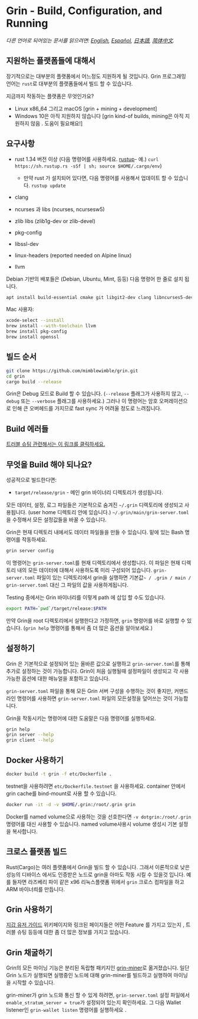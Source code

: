 # Grin - Build, Configuration, and Running

*다른 언어로 되어있는 문서를 읽으려면: [English](../build.md), [Español](build_ES.md), [日本語](build_JP.md), [简体中文](build_ZH-CN.md).*

## 지원하는 플랫폼들에 대해서

장기적으로는 대부분의 플랫폼에서 어느정도 지원하게 될 것입니다.
Grin 프로그래밍 언어는 `rust`로 대부분의 플랫폼들에서 빌드 할 수 있습니다.

지금까지 작동하는 플랫폼은 무엇인가요?

* Linux x86_64 그리고 macOS [grin + mining + development]
* Windows 10은 아직 지원하지 않습니다 [grin kind-of builds, mining은 아직 지원하지 않음 . 도움이 필요해요!]

## 요구사항

* rust 1.34 버전 이상  (다음 명령어를 사용하세요. [rustup]((https://www.rustup.rs/))- 예.) `curl https://sh.rustup.rs -sSf | sh; source $HOME/.cargo/env`)

  * 만약 rust 가 설치되어 있다면, 다음 명령어를 사용해서 업데이트 할 수 있습니다.
    `rustup update`
* clang
* ncurses 과 libs (ncurses, ncursesw5)
* zlib libs (zlib1g-dev or zlib-devel)
* pkg-config
* libssl-dev
* linux-headers (reported needed on Alpine linux)
* llvm

Debian 기반의 배포들은 (Debian, Ubuntu, Mint, 등등) 다음 명령어 한 줄로 설치 됩니다.

```sh
apt install build-essential cmake git libgit2-dev clang libncurses5-dev libncursesw5-dev zlib1g-dev pkg-config libssl-dev llvm
```

Mac 사용자:

```sh
xcode-select --install
brew install --with-toolchain llvm
brew install pkg-config
brew install openssl
```

## 빌드 순서

```sh
git clone https://github.com/mimblewimble/grin.git
cd grin
cargo build --release
```

Grin은 Debug 모드로 Build 할 수 있습니다. (`--release` 플래그가 사용하지 않고, `--debug` 또는 `--verbose` 플래그를 사용하세요.) 그러나 이 명령어는 암호 오퍼레이션으로 인해 큰 오버헤드를 가지므로 fast sync 가 어려울 정도로 느려집니다.

## Build 에러들

[트러블 슈팅 관련해서는 이 링크를 클릭하세요.](https://github.com/mimblewimble/docs/wiki/Troubleshooting)

## 무엇을 Build 해야 되나요?

성공적으로 빌드한다면:

* `target/release/grin` - 메인 grin 바이너리 디렉토리가 생성됩니다.

모든 데이터, 설정, 로그 파일들은 기본적으로 숨겨진 `~/.grin` 디렉토리에 생성되고 사용됩니다. (user home 디렉토리 안에 있습니다.)
`~/.grin/main/grin-server.toml` 을 수정해서 모든 설정값들을 바꿀 수 있습니다.

Grin은 현재 디렉토리 내에서도 데이터 파일들을 만들 수 있습니다. 밑에 있는 Bash 명령어를 작동하세요.

```sh
grin server config
```

이 명령어는 `grin-server.toml`를 현재 디렉토리에서 생성합니다.
이 파일은 현재 디렉토리 내의 모든 데이터에 대해서 사용하도록 미리 구성되어 있습니다.
`grin-server.toml` 파일이 있는 디렉토리에서 grin을 실행하면 기본값`~ / .grin / main / grin-server.toml` 대신 그 파일의 값을 사용하게됩니다.

Testing 중에서는 Grin 바이너리를 이렇게 path 에 삽입 할 수도 있습니다.

```sh
export PATH=`pwd`/target/release:$PATH
```

만약 Grin을 root 디렉토리에서 실행한다고 가정하면, `grin` 명령어를 바로 실행할 수 있습니다. (`grin help` 명령어를 통해서 좀 더 많은 옵션을 알아보세요.)

## 설정하기

Grin 은 기본적으로 설정되어 있는 올바른 값으로 실행하고 `grin-server.toml`를 통해 추가로 설정하는 것이 가능합니다.
Grin이 처음 실행될때 설정파일이 생성되고 각 사용가능한 옵션에 대한 매뉴얼을 포함하고 있습니다.

`grin-server.toml` 파일을 통해 모든 Grin 서버 구성을 수행하는 것이 좋지만,
커맨드 라인 명령어를 사용하면 `grin-server.toml` 파일의 모든설정을 덮어쓰는 것이 가능합니다.

Grin을 작동시키는 명령어에 대한 도움말은 다음 명령어를 실행하세요.

```sh
grin help
grin server --help
grin client --help
```

## Docker 사용하기

```sh
docker build -t grin -f etc/Dockerfile .
```

testnet을 사용하려면 `etc/Dockerfile.testnet` 을 사용하세요.
container 안에서 grin cache를 bind-mount로 사용 할 수 있습니다.

```sh
docker run -it -d -v $HOME/.grin:/root/.grin grin
```

Docker를 named volume으로 사용하는 것을 선호한다면 `-v dotgrin:/root/.grin` 명령어를 대신 사용할 수 있습니다.
named volume샤용시 volume 생성시 기본 설정을 복사합니다.

## 크로스 플랫폼 빌드

Rust(Cargo)는 여러 플랫폼에서 Grin을 빌드 할 수 있습니다. 그래서 이론적으로 낮은 성능의 디바이스 에서도 인증받은 노드로 grin을 아마도 작동 시킬 수 있을것 입니다.
예를 들자면 라즈베리 파이 같은 x96 리눅스플랫폼 위에서 `grin` 크로스 컴파일을 하고 ARM 바이너릐를 만듭니다.

## Grin 사용하기

[지갑 유저 가이드](https://github.com/mimblewimble/docs/wiki/Wallet-User-Guide) 위키페이지와 링크된 페이지들은 어떤 Feature 를 가지고 있는지 , 트러블 슈팅 등등에 대한 좀 더 많은 정보를 가지고 있습니다.

## Grin 채굴하기

Grin의 모든 마이닝 기능은 분리된 독랍형 패키지인 [grin-miner](https://github.com/mimblewimble/grin-miner)로 옮겨졌습니다.
일단 Grin 노드가 실행되면 실행중인 노드에 대해 grin-miner를 빌드하고 실행하여 마이닝을 시작할 수 있습니다.

grin-miner가 grin 노드와 통신 할 수 있게 하려면, `grin-server.toml` 설정 파일에서`enable_stratum_server = true`가 설정되어 있는지 확인하세요. 그 다음 Wallet listener인 `grin-wallet listen` 명령어를 실행하세요 .
